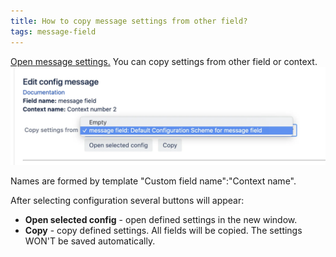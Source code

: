 ```yaml
---
title: How to copy message settings from other field?
tags: message-field
---
```



[Open message settings.]() You can copy settings from other field or context.
<a href="/uploads/message-field/copy-message-field-settings.webp" target="_blank">
<img src="/uploads/message-field/copy-message-field-settings.webp" alt="copy-message-field-settings screenshot" width="600" loading="lazy"></a>

Names are formed by template "Custom field name":"Context name".

After selecting configuration several buttons will appear:
* **Open selected config** - open defined settings in the new window. 
* **Copy** - copy defined settings. All fields will be copied. The settings WON'T be saved automatically.

  

   